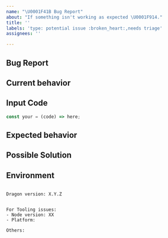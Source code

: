 ```yaml
---
name: "\U0001F41B Bug Report"
about: "If something isn't working as expected \U0001F914."
title: ''
labels: 'type: potential issue :broken_heart:,needs triage'
assignees: ''

---
```


## Bug Report

## Current behavior
<!-- Describe how the issue manifests. -->

## Input Code
<!-- REPL or Repo link if applicable: -->

```ts
const your = (code) => here;
```

## Expected behavior
<!-- A clear and concise description of what you expected to happen (or code). -->

## Possible Solution
<!--- Only if you have suggestions on a fix for the bug -->

## Environment

<pre><code>
Dragon version: X.Y.Z
<!-- Check whether this is still an issue in the most recent Dragon version -->

For Tooling issues:
- Node version: XX  <!-- run `node --version` -->
- Platform:  <!-- Mac, Linux, Windows -->

Others:
<!-- Anything else relevant?  Operating system version, IDE, package manager, ... -->
</code></pre>


